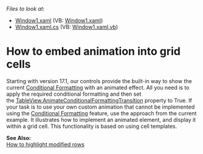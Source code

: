 <!-- default file list -->
*Files to look at*:

* [Window1.xaml](./CS/AnimateCells/Window1.xaml) (VB: [Window1.xaml](./VB/AnimateCells/Window1.xaml))
* [Window1.xaml.cs](./CS/AnimateCells/Window1.xaml.cs) (VB: [Window1.xaml.vb](./VB/AnimateCells/Window1.xaml.vb))
<!-- default file list end -->
# How to embed animation into grid cells


<p>Starting with version 17.1, our controls provide the built-in way to show the current <a href="https://documentation.devexpress.com/WPF/17130/Controls-and-Libraries/Data-Grid/Conditional-Formatting">Conditional Formatting</a> with an animated effect. All you need is to apply the required conditional formatting and then set the <a href="https://documentation.devexpress.com/WPF/DevExpress.Xpf.Grid.TableView.AnimateConditionalFormattingTransition.property">TableView.AnimateConditionalFormattingTransition</a> property to True. If your task is to use your own custom animation that cannot be implemented using the <a href="https://documentation.devexpress.com/WPF/17130/Controls-and-Libraries/Data-Grid/Conditional-Formatting">Conditional Formatting</a> feature, use the approach from the current example. It illustrates how to implement an animated element, and display it within a grid cell. This functionality is based on using cell templates.</p>
<p><strong>See Also:</strong><br> <a href="https://www.devexpress.com/Support/Center/p/E841">How to highlight modified rows</a></p>

<br/>


